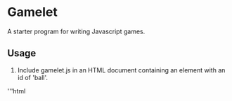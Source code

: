 # Gamelet

A starter program for writing Javascript games.

## Usage

1. Include gamelet.js in an HTML document containing an
   element with an id of 'ball'.

'''html

<div id="ball"> </div>
<script src="gamelet.js"/>
'''

2. The script will detect when the left or right arrow
   keys are pressed and will move the ball element accordingly.

